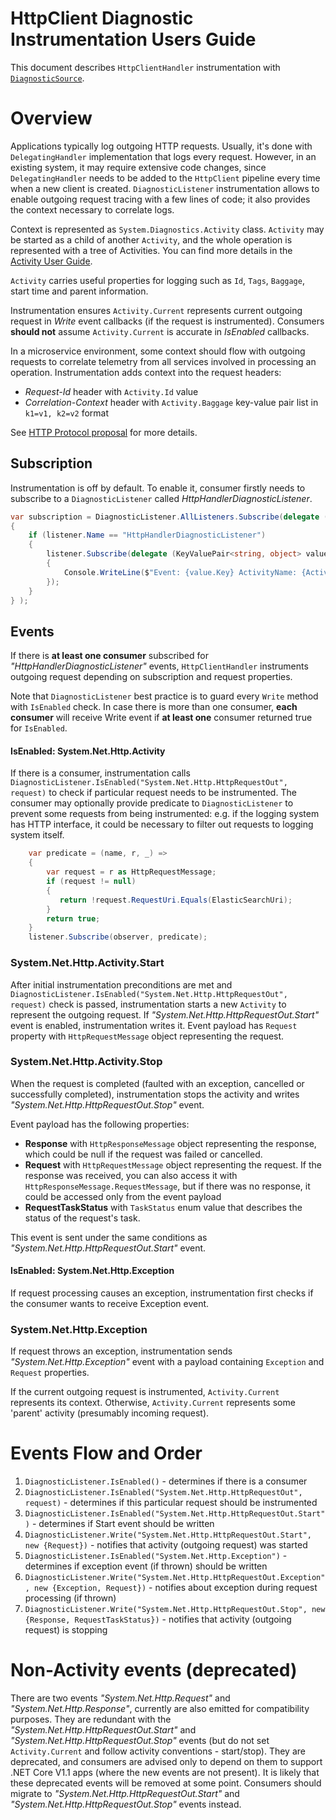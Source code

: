 # HttpClient Diagnostic  Instrumentation Users Guide

This document describes `HttpClientHandler` instrumentation with [`DiagnosticSource`](/src/libraries/System.Diagnostics.DiagnosticSource/src/DiagnosticSourceUsersGuide.md).

# Overview
Applications typically log outgoing HTTP requests. Usually, it's done with `DelegatingHandler` implementation that logs every request. However, in an existing system, it may require extensive code changes, since `DelegatingHandler` needs to be added to the `HttpClient` pipeline every time when a new client is created.
`DiagnosticListener` instrumentation allows to enable outgoing request tracing with a few lines of code; it also provides the context necessary to correlate logs.

Context is represented as `System.Diagnostics.Activity` class. `Activity` may be started as a child of another `Activity`, and the whole operation is represented with a tree of Activities. You can find more details in the [Activity User Guide](/src/libraries/System.Diagnostics.DiagnosticSource/src/ActivityUserGuide.md).

`Activity` carries useful properties for logging such as `Id`, `Tags`, `Baggage`, start time and parent information.

Instrumentation ensures `Activity.Current` represents current outgoing request in *Write* event callbacks (if the request is instrumented). Consumers **should not** assume `Activity.Current` is accurate in *IsEnabled* callbacks.

In a microservice environment, some context should flow with outgoing requests to correlate telemetry from all services involved in processing an operation.
Instrumentation adds context into the request headers:
 * *Request-Id* header with `Activity.Id` value
 * *Correlation-Context* header with `Activity.Baggage` key-value pair list in `k1=v1, k2=v2` format

See [HTTP Protocol proposal](/src/libraries/System.Diagnostics.DiagnosticSource/src/HttpCorrelationProtocol.md) for more details.

## Subscription
Instrumentation is off by default. To enable it, consumer firstly needs to subscribe to a `DiagnosticListener` called *HttpHandlerDiagnosticListener*.

```C#
var subscription = DiagnosticListener.AllListeners.Subscribe(delegate (DiagnosticListener listener)
{
    if (listener.Name == "HttpHandlerDiagnosticListener")
    {
        listener.Subscribe(delegate (KeyValuePair<string, object> value)
        {
            Console.WriteLine($"Event: {value.Key} ActivityName: {Activity.Current.OperationName} Id: {Activity.Current.Id} ");
        });
    }
} );
```

## Events
If there is **at least one consumer** subscribed for *"HttpHandlerDiagnosticListener"* events, `HttpClientHandler` instruments outgoing request depending on subscription and request properties.

Note that `DiagnosticListener` best practice is to guard every `Write` method with `IsEnabled` check. In case there is more than one consumer, **each consumer** will receive Write event if **at least one** consumer returned true for `IsEnabled`.

#### IsEnabled: System.Net.Http.Activity
If there is a consumer, instrumentation calls `DiagnosticListener.IsEnabled("System.Net.Http.HttpRequestOut", request)` to check if particular request needs to be instrumented.
The consumer may optionally provide predicate to `DiagnosticListener` to prevent some requests from being instrumented: e.g. if the logging system has HTTP interface, it could be necessary to filter out requests to logging system itself.

```C#
    var predicate = (name, r, _) =>
    {
        var request = r as HttpRequestMessage;
        if (request != null)
        {
           return !request.RequestUri.Equals(ElasticSearchUri);
        }
        return true;
    }
    listener.Subscribe(observer, predicate);
```
### System.Net.Http.Activity.Start
After initial instrumentation preconditions are met and `DiagnosticListener.IsEnabled("System.Net.Http.HttpRequestOut", request)` check is passed, instrumentation starts a new `Activity` to represent the outgoing request.
If *"System.Net.Http.HttpRequestOut.Start"* event is enabled, instrumentation writes it. Event payload has `Request` property with  `HttpRequestMessage` object representing the request.

### System.Net.Http.Activity.Stop
When the request is completed (faulted with an exception, cancelled or successfully completed), instrumentation stops the activity and writes *"System.Net.Http.HttpRequestOut.Stop"* event.

Event payload has the following properties:
* **Response**  with `HttpResponseMessage` object representing the response, which could be null if the request was failed or cancelled.
* **Request**  with `HttpRequestMessage` object representing the request. If the response was received, you can also access it with `HttpResponseMessage.RequestMessage`, but if there was no response, it could be accessed only from the event payload
* **RequestTaskStatus** with `TaskStatus` enum value that describes the status of the request's task.

This event is sent under the same conditions as *"System.Net.Http.HttpRequestOut.Start"* event.

#### IsEnabled: System.Net.Http.Exception
If request processing causes an exception, instrumentation first checks if the consumer wants to receive Exception event.

### System.Net.Http.Exception
If request throws an exception, instrumentation sends *"System.Net.Http.Exception"* event with a payload containing `Exception` and `Request` properties.

If the current outgoing request is instrumented, `Activity.Current` represents its context.
Otherwise, `Activity.Current` represents some 'parent' activity (presumably incoming request).

# Events Flow and Order

1. `DiagnosticListener.IsEnabled()` - determines if there is a consumer
2. `DiagnosticListener.IsEnabled("System.Net.Http.HttpRequestOut", request)` - determines if this particular request should be instrumented
3. `DiagnosticListener.IsEnabled("System.Net.Http.HttpRequestOut.Start")` - determines if Start event should be written
4. `DiagnosticListener.Write("System.Net.Http.HttpRequestOut.Start", new {Request})` - notifies that activity (outgoing request) was started
5. `DiagnosticListener.IsEnabled("System.Net.Http.Exception")` - determines if exception event (if thrown) should be written
6. `DiagnosticListener.Write("System.Net.Http.HttpRequestOut.Exception", new {Exception, Request})` - notifies about exception during request processing (if thrown)
7. `DiagnosticListener.Write("System.Net.Http.HttpRequestOut.Stop", new {Response, RequestTaskStatus})` - notifies that activity (outgoing request) is stopping

# Non-Activity events (deprecated)
There are two events *"System.Net.Http.Request"* and *"System.Net.Http.Response"*, currently are also emitted for compatibility purposes.
They are redundant with the *"System.Net.Http.HttpRequestOut.Start"* and *"System.Net.Http.HttpRequestOut.Stop"* events (but do not set `Activity.Current` and follow activity conventions - start/stop).
 They are deprecated, and consumers are advised only to depend on them to support .NET Core V1.1 apps (where the new events are not present).
It is likely that these deprecated events will be removed at some point.
Consumers should migrate to *"System.Net.Http.HttpRequestOut.Start"* and *"System.Net.Http.HttpRequestOut.Stop"* events instead.

